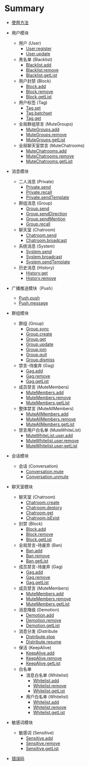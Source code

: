 # Summary

* [使用方法](README.md)

* 用户模块
	* 用户 (User)
		* [User.register](user/user.md#register)
		* [User.update](user/user.md#update)
	* 黑名单 (Blacklist)
		* [Blacklist.add](user/blacklist.md#add)
		* [Blacklist.remove](user/blacklist.md#remove)
		* [Blacklist.getList](user/blacklist.md#getList)
	* 用户封禁 (Block)
		* [Block.add](user/block.md#add)
		* [Block.remove](user/block.md#remove)
		* [Block.getList](user/block.md#getList)
	* 用户标签 (Tag)
		* [Tag.set](user/tag.md#set)
		* [Tag.batchset](user/tag.md#batchset)
		* [Tag.get](user/tag.md#get)
	* 全局群组禁言 (MuteGroups)
		* [MuteGroups.add](user/mute-groups.md#add)
		* [MuteGroups.remove](user/mute-groups.md#remove)
		* [MuteGroups.getList](user/mute-groups.md#getList)
	* 全局聊天室禁言 (MuteChatrooms)
		* [MuteChatrooms.add](user/mute-chatrooms.md#add)
		* [MuteChatrooms.remove](user/mute-chatrooms.md#remove)
		* [MuteChatrooms.getList](user/mute-chatrooms.md#getList)
* 消息模块
	* 二人消息 (Private)
		* [Private.send](message/private.md#send)
		* [Private.recall](message/private.md#recall)
		* [Private.sendTemplate](message/private.md#sendTemplate)
	* 群组消息 (Group)
		* [Group.send](message/group.md#send)
		* [Group.sendDirection](message/group.md#sendDirection)
		* [Group.sendMention](message/group.md#sendMention)
		* [Group.recall](message/group.md#recall)
	* 聊天室 (Chatroom)
		* [Chatroom.send](message/chatroom.md#send)
		* [Chatroom.broadcast](message/chatroom.md#broadcast)
	* 系统消息 (System)
		* [System.send](message/system.md#send)
		* [System.broadcast](message/system.md#broadcast)
		* [System.sendTemplate](message/system.md#sendTemplate)
	* 历史消息 (History)
		* [History.get](message/history.md#get)
		* [History.remove](message/history.md#remove)
* 广播推送模块（Push）
	* [Push.push](push/push.md#push)
	* [Push.message](push/push.md#message)
* 群组模块
	* 群组 (Group)
		* [Group.sync](group/group.md#sync)
		* [Group.create](group/group.md#create)
		* [Group.get](group/group.md#get)
		* [Group.update](group/group.md#update)
		* [Group.join](group/group.md#join)
		* [Group.quit](group/group.md#quit)
		* [Group.dismiss](group/group.md#dismiss)
	* 禁言-待废弃 (Gag)
		* [Gag.add](group/gag.md#add)
		* [Gag.remove](group/gag.md#remove)
		* [Gag.getList](group/gag.md#getList)
	* 成员禁言 (MuteMembers)
		* [MuteMembers.add](group/mute-members.md#add)
		* [MuteMembers.remove](group/mute-members.md#remove)
		* [MuteMembers.getList](group/mute-members.md#getList)
	* 整体禁言 (MuteAllMembers)
		* [MuteAllMembers.add](group/mute-all-members.md#add)
		* [MuteAllMembers.remove](group/mute-all-members.md#remove)
		* [MuteAllMembers.getList](group/mute-all-members.md#getList)
	* 禁言用户白名单 (MuteWhiteList)
		* [MuteWhiteList.user.add](group/whiteList/mute-user.md#add)
		* [MuteWhitelist.user.remove](group/whiteList/mute-user.md#remove)
		* [MuteWhitelist.user.getList](group/whiteList/mute-user.md#getList)
* 会话模块
	* 会话 (Conversation)
		* [Conversation.mute](conversation/conversation.md#mute)
		* [Conversation.unmute](conversation/conversation.md#unmute)
* 聊天室模块
	* 聊天室 (Chatroom)
		* [Chatroom.create](chatroom/chatroom.md#create)
		* [Chatroom.destory](chatroom/chatroom.md#destory)
		* [Chatroom.get](chatroom/chatroom.md#get)
		* [Chatroom.isExist](chatroom/chatroom.md#isExist)
	* 封禁 (Block)
		* [Block.add](chatroom/block.md#add)
		* [Block.remove](chatroom/block.md#remove)
		* [Block.getList](chatroom/block.md#getList)
	* 全局禁言-待废弃 (Ban)
		* [Ban.add](chatroom/ban.md#add)
		* [Ban.remove](chatroom/ban.md#remove)
		* [Ban.getList](chatroom/ban.md#getList)
	* 成员禁言-待废弃 (Gag)
		* [Gag.add](chatroom/gag.md#add)
		* [Gag.remove](chatroom/gag.md#remove)
		* [Gag.getList](chatroom/gag.md#getList)
	* 成员禁言 (MuteMembers)
		* [MuteMembers.add](chatroom/mute-members.md#add)
		* [MuteMembers.remove](chatroom/mute-members.md#remove)
		* [MuteMembers.getList](chatroom/mute-members.md#getList)
	* 消息降级 (Demotion)
		* [Demotion.add](chatroom/demotion.md#add)
		* [Demotion.remove](chatroom/demotion.md#remove)
		* [Demotion.getList](chatroom/demotion.md#getList)
	* 消息分发 (Distribute
		* [Distribute.stop](chatroom/distribute.md#stop)
		* [Distribute.resume](chatroom/distribute.md#resume)
	* 保活 (KeepAlive)
		* [KeepAlive.add](chatroom/keepalive.md#add)
		* [KeepAlive.remove](chatroom/keepalive.md#remove)
		* [KeepAlive.getList](chatroom/keepalive.md#getList)
	* 白名单
		* 消息白名单 (Whitelist)
			* [Whitelist.add](chatroom/whitelist/message.md#add)
			* [Whitelist.remove](chatroom/whitelist/message.md#remove)
			* [Whitelist.getList](chatroom/whitelist/message.md#getList)
		* 用户白名单 (Whitelist)
			* [Whitelist.add](chatroom/whitelist/user.md#add)
			* [Whitelist.remove](chatroom/whitelist/user.md#remove)
			* [Whitelist.getList](chatroom/whitelist/user.md#getList)
* 敏感词模块
	* 敏感词 (Sensitive)
		* [Sensitive.add](sensitive/sensitive.md#add)
		* [Sensitive.remove](sensitive/sensitive.md#remove)
		* [Sensitive.getList](sensitive/sensitive.md#getList)
* [错误码](errorcode.md)
